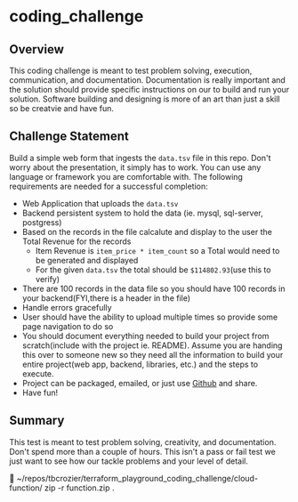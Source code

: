 # coding_challenge

## Overview
This coding challenge is meant to test problem solving, execution, communication, and documentation.  Documentation is really important and the solution should provide specific instructions on our to build and run your solution.  Software building and designing is more of an art than just a skill so be creatvie and have fun.




## Challenge Statement
Build a simple web form that ingests the `data.tsv` file in this repo.  Don't worry about the presentation, it simply has to work.  You can use any language or framework you are comfortable with.  The following requirements are needed for a successful completion:


- Web Application that uploads the `data.tsv`
- Backend persistent system to hold the data (ie. mysql, sql-server, postgress)
- Based on the records in the file calcalute and display to the user the Total Revenue for the records
  - Item Revenue is `item_price * item_count` so a Total would need to be generated and displayed
  - For the given `data.tsv` the total should be `$114802.93`(use this to verify)
- There are 100 records in the data file so you should have 100 records in your backend(FYI,there is a header in the file)
- Handle errors gracefully
- User should have the ability to upload multiple times so provide some page navigation to do so
- You should document everything needed to build your project from scratch(include with the project ie. README).  Assume you are handing this over to someone new so they need all the information to build your entire project(web app, backend, libraries, etc.) and the steps to execute.
- Project can be packaged, emailed, or just use [Github](https://github.com) and share.
- Have fun!




## Summary
This test is meant to test problem solving, creativity, and documentation.  Don't spend more than a couple of hours.  This isn't a pass or fail test we just want to see how our tackle problems and your level of detail.




 ~/repos/tbcrozier/terraform_playground_coding_challenge/cloud-function/ zip -r function.zip .


